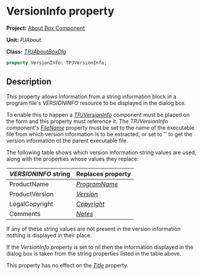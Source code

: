 # VersionInfo property

**Project:** [About Box Component](../API.md)

**Unit:** _PJAbout_.

**Class:** [_TPJAboutBoxDlg_](./TPJAboutBoxDlg.md)

```pascal
property VersionInfo: TPJVersionInfo;
```

## Description

This property allows information from a string information block in a program file's _VERSIONINFO_ resource to be displayed in the dialog box.

To enable this to happen a [_TPJVersionInfo_](../../VerInfo/API/TPJVersionInfo.md) component must be placed on the form and this property must reference it. The _TPJVersionInfo_ component's [_FileName_](../../VerInfo/API/TPJVersionInfo-FileName.md) property must be set to the name of the executable file from which version information is to be extracted, or set to '' to get the version information of the parent executable file.

The following table shows which version information string values are used, along with the properties whose values they replace:

| _VERSIONINFO_ string  | Replaces property |
|-----------------------|-------------------|
| ProductName | [_ProgramName_](./TPJAboutBoxDlg-ProgramName.md) |
| ProductVersion | [_Version_](./TPJAboutBoxDlg-Version.md) |
| LegalCopyright | [_Copyright_](./TPJAboutBoxDlg-Copyright.md) |
| Comments | [_Notes_](./TPJAboutBoxDlg-Notes.md) |

If any of these string values are not present in the version information nothing is displayed in their place.

If the _VersionInfo_ property is set to nil then the information displayed in the dialog box is taken from the string properties listed in the table above.

This property has no effect on the [_Title_](./TPJAboutBoxDlg-Title.md) property.
